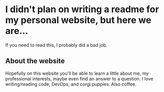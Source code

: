 # I didn't plan on writing a readme for my personal website, but here we are...

If you need to read this, I probably did a bad job.

## About the website

Hopefully on this website you'll be able to learn a little about me, my professional interests, maybe even find an answer to a question. I love writing/reading code, DevOps, and corgi puppies. Also coffee.
